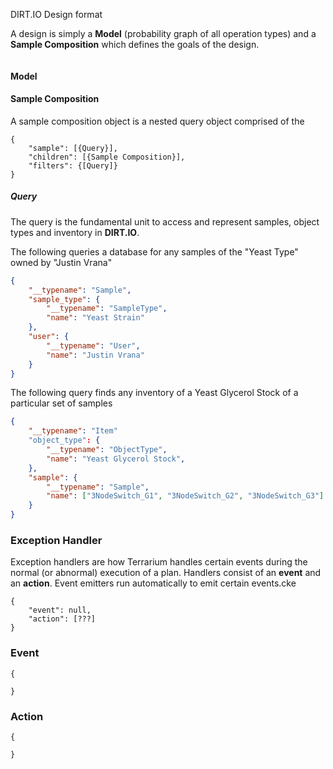 DIRT.IO Design format

A design is simply a **Model** (probability graph of all operation types) and a **Sample Composition** which defines the goals of the design.

```json

```

#### Model

#### Sample Composition

A sample composition object is a nested query object comprised of the 

```
{
    "sample": [{Query}],
    "children": [{Sample Composition}],
    "filters": {[Query]}
}
```

##### Query

The query is the fundamental unit to access and represent samples, object types and inventory in **DIRT.IO**. 

The following queries a database for any samples of the "Yeast Type" owned by "Justin Vrana"

```json
{
    "__typename": "Sample",
    "sample_type": {
        "__typename": "SampleType",
        "name": "Yeast Strain"
    },
    "user": {
        "__typename": "User",
        "name": "Justin Vrana"
    }
}
```

The following query finds any inventory of a Yeast Glycerol Stock of a particular set of samples

```json
{
    "__typename": "Item"
    "object_type": {
        "__typename": "ObjectType",
        "name": "Yeast Glycerol Stock",
    },
    "sample": {
        "__typename": "Sample",
        "name": ["3NodeSwitch_G1", "3NodeSwitch_G2", "3NodeSwitch_G3"]
    }
}
```



### Exception Handler

Exception handlers are how Terrarium handles certain events during the normal (or abnormal) execution of a plan. Handlers consist of an **event** and an **action**. Event emitters run automatically to emit certain events.cke

```
{
    "event": null,
    "action": [???]
}
```

### Event

```
{
    
}
```

### Action

```
{
    
}
```

